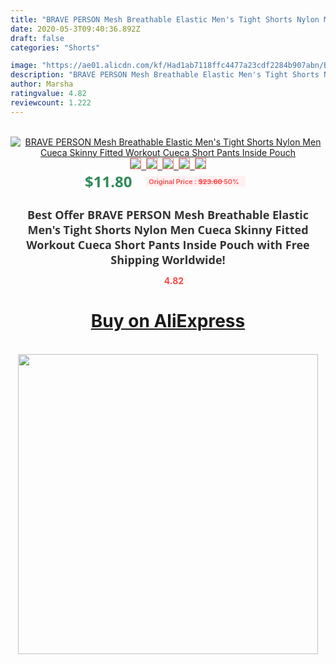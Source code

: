 ```yaml
---
title: "BRAVE PERSON Mesh Breathable Elastic Men's Tight Shorts Nylon Men Cueca Skinny Fitted Workout Cueca Short Pants Inside Pouch"
date: 2020-05-3T09:40:36.892Z
draft: false
categories: "Shorts"

image: "https://ae01.alicdn.com/kf/Had1ab7118ffc4477a23cdf2284b907abn/BRAVE-PERSON-Mesh-Breathable-Elastic-Men-s-Tight-Shorts-Nylon-Men-Cueca-Skinny-Fitted-Workout-Cueca.jpg"
description: "BRAVE PERSON Mesh Breathable Elastic Men's Tight Shorts Nylon Men Cueca Skinny Fitted Workout Cueca Short Pants Inside Pouch"
author: Marsha
ratingvalue: 4.82
reviewcount: 1.222
---
```

<br>
<div style="text-align: center;">
<a href="https://s.click.aliexpress.com/e/_9yPzSN" target="_blank" rel="nofollow noopener noreferrer"><img alt="BRAVE PERSON Mesh Breathable Elastic Men's Tight Shorts Nylon Men Cueca Skinny Fitted Workout Cueca Short Pants Inside Pouch" class="magnifier-image" src="https://ae01.alicdn.com/kf/Had1ab7118ffc4477a23cdf2284b907abn/BRAVE-PERSON-Mesh-Breathable-Elastic-Men-s-Tight-Shorts-Nylon-Men-Cueca-Skinny-Fitted-Workout-Cueca.jpg_640x640.jpg">
<br>
<img style="border:1px solid salmon" src="https://ae01.alicdn.com/kf/Had1ab7118ffc4477a23cdf2284b907abn/BRAVE-PERSON-Mesh-Breathable-Elastic-Men-s-Tight-Shorts-Nylon-Men-Cueca-Skinny-Fitted-Workout-Cueca.jpg_120x120.jpg">&nbsp;&nbsp;<img style="border:1px solid salmon" src="https://ae01.alicdn.com/kf/Hbd98b1d6902745e2afa16d764afb8592d/BRAVE-PERSON-Mesh-Breathable-Elastic-Men-s-Tight-Shorts-Nylon-Men-Cueca-Skinny-Fitted-Workout-Cueca.jpg_120x120.jpg">&nbsp;&nbsp;<img style="border:1px solid salmon" src="https://ae01.alicdn.com/kf/Hcb5f3891b36d47448023a16c2e574d9fL/BRAVE-PERSON-Mesh-Breathable-Elastic-Men-s-Tight-Shorts-Nylon-Men-Cueca-Skinny-Fitted-Workout-Cueca.jpg_120x120.jpg">&nbsp;&nbsp;<img style="border:1px solid salmon" src="https://ae01.alicdn.com/kf/H1a4d49c915c642219ab7bfe1c5330a76H/BRAVE-PERSON-Mesh-Breathable-Elastic-Men-s-Tight-Shorts-Nylon-Men-Cueca-Skinny-Fitted-Workout-Cueca.jpg_120x120.jpg">&nbsp;&nbsp;<img style="border:1px solid salmon" src="https://ae01.alicdn.com/kf/H5ea3c7ce7e084a1fb0b6aaf86f9cf750c/BRAVE-PERSON-Mesh-Breathable-Elastic-Men-s-Tight-Shorts-Nylon-Men-Cueca-Skinny-Fitted-Workout-Cueca.jpg_120x120.jpg"></a></div><br0>
<div style="text-align: center;"><span style="background-color: white; border: 0px; box-sizing: border-box; color: seagreen; display: inline-block; font-family: &quot;open sans&quot; , &quot;arial&quot; , &quot;helvetica&quot; , sans-serif , &quot;heiti&quot;; font-size: 24px; font-stretch: inherit; font-weight: 700; line-height: inherit; margin: 0px 10px 0px 0px; padding: 0px; vertical-align: middle;">$11.80 </span>
<span style="background: rgb(255 , 241 , 241); border-radius: 3px; border: 0px; box-sizing: border-box; color: #ff4747; display: inline-block; font-family: inherit; font-size: 12px; font-stretch: inherit; font-style: inherit; font-variant: inherit; font-weight: 600; line-height: inherit; margin: 0px; padding: 2px 5px; transform: scale(0.9); vertical-align: middle;">Original Price : <b style="text-decoration: line-through;">$23.60 </b> 50%&nbsp;&nbsp;</span></div>
<h1 style="color: #333333; display: inline-block; font-family: &quot;open sans&quot; , &quot;arial&quot; , &quot;helvetica&quot; , sans-serif , &quot;heiti&quot;; font-size: 18px; font-stretch: inherit; font-weight: 700; text-align: center;">Best Offer BRAVE PERSON Mesh Breathable Elastic Men's Tight Shorts Nylon Men Cueca Skinny Fitted Workout Cueca Short Pants Inside Pouch with Free Shipping Worldwide!</h1>
<div style="color: #ff4747; text-align: center;">
<img src="https://4.bp.blogspot.com/-M0ZcTcb-5uY/XleCXlxnR4I/AAAAAAAAAEc/OrjgMkXV1oMQFaCRZj5HQwOCBcu3w1FegCPcBGAYYCw/s1600/star.png" style="height: 15px;">&nbsp;<b>4.82</b></div>
<div class="button_cont" align="center"><a class="buynow_a" href="https://s.click.aliexpress.com/e/_9yPzSN" target="_blank" rel="nofollow noopener noreferrer"><H1>Buy on AliExpress</H1></a></div><br>
<div class="separator" style="clear: both; text-align: center;">
<img src="https://lh3.googleusercontent.com/-pTy5HemUv9M/XlePHvY0dAI/AAAAAAAAAE4/0nX5iRUoIWY8eMW9Dpxeirr157OZliDIgCLcBGAsYHQ/s1600/badge.gif" width="480">
</div>
